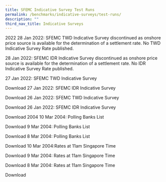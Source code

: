 ```yaml
---
title: SFEMC Indicative Survey Test Runs
permalink: /benchmarks/indicative-surveys/test-runs/
description: ""
third_nav_title: Indicative Surveys
---
```

2022
28 Jan 2022: SFEMC TWD Indicative Survey discontinued as onshore price source is available for the determination of a settlement rate. No TWD Indicative Survey Rate published.

28 Jan 2022: SFEMC IDR Indicative Survey discontinued as onshore price source is available for the determination of a settlement rate. No IDR Indicative Survey Rate published.

27 Jan 2022: SFEMC TWD Indicative Survey

Download 
27 Jan 2022: SFEMC IDR Indicative Survey

Download 
26 Jan 2022: SFEMC TWD Indicative Survey

Download 
26 Jan 2022: SFEMC IDR Indicative Survey

Download 
2004
10 Mar 2004: Polling Banks List

Download 
9 Mar 2004: Polling Banks List

Download 
8 Mar 2004: Polling Banks List

Download 
10 Mar 2004:Rates at 11am Singapore Time

Download 
9 Mar 2004: Rates at 11am Singapore Time

Download 
8 Mar 2004: Rates at 11am Singapore Time

Download 
 